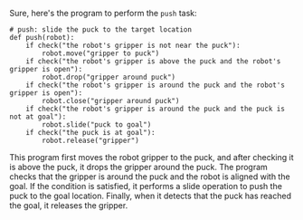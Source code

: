 Sure, here's the program to perform the `push` task:

```
# push: slide the puck to the target location
def push(robot):
    if check("the robot's gripper is not near the puck"):
        robot.move("gripper to puck")
    if check("the robot's gripper is above the puck and the robot's gripper is open"):
        robot.drop("gripper around puck")
    if check("the robot's gripper is around the puck and the robot's gripper is open"):
        robot.close("gripper around puck")
    if check("the robot's gripper is around the puck and the puck is not at goal"):
        robot.slide("puck to goal")
    if check("the puck is at goal"):
        robot.release("gripper")
```

This program first moves the robot gripper to the puck, and after checking it is above the puck, it drops the gripper around the puck. The program checks that the gripper is around the puck and the robot is aligned with the goal. If the condition is satisfied, it performs a slide operation to push the puck to the goal location. Finally, when it detects that the puck has reached the goal, it releases the gripper.